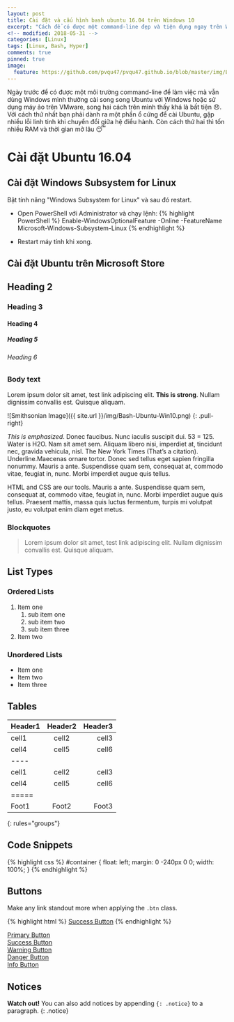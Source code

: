 ```yaml
---
layout: post
title: Cài đặt và cấu hình bash ubuntu 16.04 trên Windows 10
excerpt: "Cách để có được một command-line đẹp và tiện dụng ngay trên Windows"
<!-- modified: 2018-05-31 -->
categories: [Linux]
tags: [Linux, Bash, Hyper]
comments: true
pinned: true
image:
  feature: https://github.com/pvqu47/pvqu47.github.io/blob/master/img/Bash-Ubuntu-Win10.png
---
```

Ngày trước để có được một môi trường command-line để làm việc mà vẫn dùng Windows mình thường cài song song Ubuntu với Windows hoặc sử dụng máy ảo trên VMware, song hai cách trên mình thấy khá là bất tiện 😞. Với cách thứ nhất bạn phải dành ra một phần ổ cứng để cài Ubuntu, gặp nhiều lỗi linh tinh khi chuyển đổi giữa hệ điều hành. Còn cách thứ hai thì tốn nhiều RAM và thời gian mở lâu 😴   

# Cài đặt Ubuntu 16.04

## Cài đặt Windows Subsystem for Linux

Bật tính năng "Windows Subsystem for Linux" và sau đó restart.
* Open PowerShell với Administrator và chạy lệnh:
	{% highlight PowerShell %}
		Enable-WindowsOptionalFeature -Online -FeatureName Microsoft-Windows-Subsystem-Linux
	{% endhighlight %}

* Restart máy tính khi xong.

## Cài đặt Ubuntu trên Microsoft Store


## Heading 2

### Heading 3

#### Heading 4

##### Heading 5

###### Heading 6

### Body text

Lorem ipsum dolor sit amet, test link adipiscing elit. **This is strong**. Nullam dignissim convallis est. Quisque aliquam.

![Smithsonian Image]({{ site.url }}/img/Bash-Ubuntu-Win10.png)
{: .pull-right}

*This is emphasized*. Donec faucibus. Nunc iaculis suscipit dui. 53 = 125. Water is H2O. Nam sit amet sem. Aliquam libero nisi, imperdiet at, tincidunt nec, gravida vehicula, nisl. The New York Times (That’s a citation). Underline.Maecenas ornare tortor. Donec sed tellus eget sapien fringilla nonummy. Mauris a ante. Suspendisse quam sem, consequat at, commodo vitae, feugiat in, nunc. Morbi imperdiet augue quis tellus.

HTML and CSS are our tools. Mauris a ante. Suspendisse quam sem, consequat at, commodo vitae, feugiat in, nunc. Morbi imperdiet augue quis tellus. Praesent mattis, massa quis luctus fermentum, turpis mi volutpat justo, eu volutpat enim diam eget metus.

### Blockquotes

> Lorem ipsum dolor sit amet, test link adipiscing elit. Nullam dignissim convallis est. Quisque aliquam.

## List Types

### Ordered Lists

1. Item one
   1. sub item one
   2. sub item two
   3. sub item three
2. Item two

### Unordered Lists

* Item one
* Item two
* Item three

## Tables

| Header1 | Header2 | Header3 |
|:--------|:-------:|--------:|
| cell1   | cell2   | cell3   |
| cell4   | cell5   | cell6   |
|----
| cell1   | cell2   | cell3   |
| cell4   | cell5   | cell6   |
|=====
| Foot1   | Foot2   | Foot3
{: rules="groups"}

## Code Snippets

{% highlight css %}
#container {
  float: left;
  margin: 0 -240px 0 0;
  width: 100%;
}
{% endhighlight %}

## Buttons

Make any link standout more when applying the `.btn` class.

{% highlight html %}
<a href="#" class="btn btn-success">Success Button</a>
{% endhighlight %}

<div markdown="0"><a href="#" class="btn">Primary Button</a></div>
<div markdown="0"><a href="#" class="btn btn-success">Success Button</a></div>
<div markdown="0"><a href="#" class="btn btn-warning">Warning Button</a></div>
<div markdown="0"><a href="#" class="btn btn-danger">Danger Button</a></div>
<div markdown="0"><a href="#" class="btn btn-info">Info Button</a></div>

## Notices

**Watch out!** You can also add notices by appending `{: .notice}` to a paragraph.
{: .notice}
